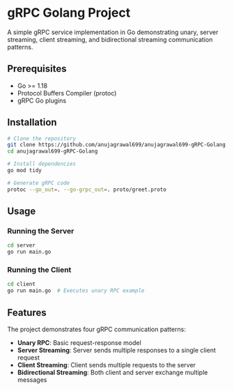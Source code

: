 # gRPC Golang Project

A simple gRPC service implementation in Go demonstrating unary, server streaming, client streaming, and bidirectional streaming communication patterns.

## Prerequisites

- Go >= 1.18
- Protocol Buffers Compiler (protoc)
- gRPC Go plugins

## Installation

```bash
# Clone the repository
git clone https://github.com/anujagrawal699/anujagrawal699-gRPC-Golang.git
cd anujagrawal699-gRPC-Golang

# Install dependencies
go mod tidy

# Generate gRPC code
protoc --go_out=. --go-grpc_out=. proto/greet.proto
```

## Usage

### Running the Server
```bash
cd server
go run main.go
```

### Running the Client
```bash
cd client
go run main.go  # Executes unary RPC example
```

## Features

The project demonstrates four gRPC communication patterns:

- **Unary RPC**: Basic request-response model
- **Server Streaming**: Server sends multiple responses to a single client request
- **Client Streaming**: Client sends multiple requests to the server
- **Bidirectional Streaming**: Both client and server exchange multiple messages
